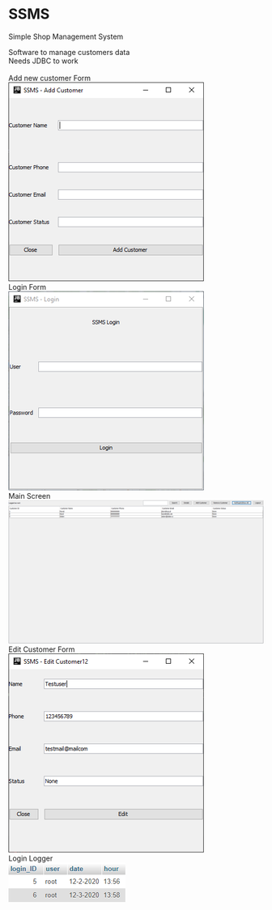 # SSMS
Simple Shop Management System

Software to manage customers data
<br/>
Needs JDBC to work
<br/>
<br/>
Add new customer Form
<br/>
![](https://raw.githubusercontent.com/TheZodiaCC/SSMS/master/addcustomerform.png)
<br/>
Login Form
<br/>
![](https://raw.githubusercontent.com/TheZodiaCC/SSMS/master/SSMS_Login.png)
<br/>
Main Screen
<br/>
![](https://raw.githubusercontent.com/TheZodiaCC/SSMS/master/SSMS_Content.png)
<br/>
Edit Customer Form
<br/>
![](https://raw.githubusercontent.com/TheZodiaCC/SSMS/master/EditUser.png)
<br/>
Login Logger
<br/>
![](https://raw.githubusercontent.com/TheZodiaCC/SSMS/master/LoginLogger.png)
